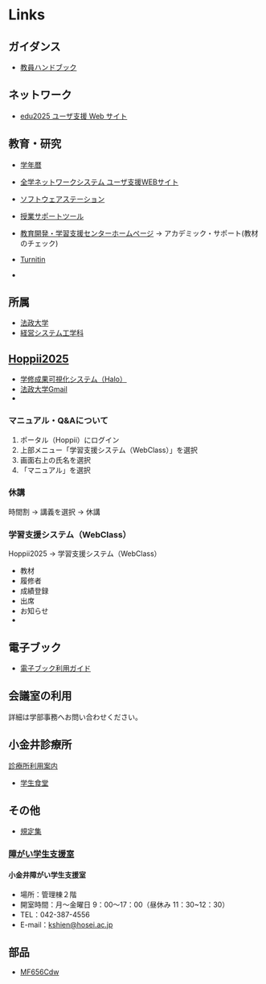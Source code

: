 # Links

## ガイダンス

- [教員ハンドブック](https://www.hosei.ac.jp/kyoshokuin/handbook/)

## ネットワーク
- [edu2025 ユーザ支援 Web サイト](https://kedu2025.ws.hosei.ac.jp)


## 教育・研究

- [学年暦](https://www.hosei.ac.jp/campuslife/guide/gakuji/gakunenreki/)
- [全学ネットワークシステム ユーザ支援WEBサイト](https://netsys.hosei.ac.jp/)
- [ソフトウェアステーション](https://software.k.hosei.ac.jp/)
- [授業サポートツール](https://info.hosei-kyoiku.jp/supporttools/)


- [教育開発・学習支援センターホームページ](https://www.hoseikyoiku.jp/lf/) -> アカデミック・サポート(教材のチェック)
- [Turnitin](https://www.hoseikyoiku.jp/lf/project/view.php?c=topics_view&pk=1522628924)
- 

## 所属

- [法政大学](https://www.hosei.ac.jp/)
- [経営システム工学科](https://ise-hp.ws.hosei.ac.jp/)

## [Hoppii2025](https://hoppii2025.hosei.ac.jp/)

- [学修成果可視化システム（Halo）](https://halo.hosei.ac.jp/halo/select_login)
- [法政大学Gmail](https://mail.google.com/a/hosei.ac.jp)
- 

### マニュアル・Q&Aについて

1. ポータル（Hoppii）にログイン
2. 上部メニュー「学習支援システム（WebClass）」を選択
3. 画面右上の氏名を選択
4. 「マニュアル」を選択

### 休講

時間割 -> 講義を選択 -> 休講

### 学習支援システム（WebClass）

Hoppii2025 -> 学習支援システム（WebClass）

- 教材
- 履修者
- 成績登録
- 出席
- お知らせ
- 

## 電子ブック

- [電子ブック利用ガイド](https://www.hosei.ac.jp/library/online/ebook/)

## 会議室の利用

詳細は学部事務へお問い合わせください。

## 小金井診療所

[診療所利用案内](https://www.hosei.ac.jp/campuslife/support/kenko_sodan/sinryo/riyoannai/?auth=9abbb458a78210eb174f4bdd385bcf54)

- [学生食堂](https://www.hosei.ac.jp/koganei/gaiyo/shop/syokudo/?auth=9abbb458a78210eb174f4bdd385bcf54)

## その他

- [規定集](https://www.hosei.ac.jp/kyoshokuin/kitei/index.html)

### [障がい学生支援室](https://www.hosei.ac.jp/shogai_shienshitsu/)

#### 小金井障がい学生支援室

- 場所：管理棟２階
- 開室時間：月～金曜日 9：00～17：00（昼休み 11：30~12：30）
- TEL：042-387-4556
- E-mail：kshien@hosei.ac.jp


## 部品

- [MF656Cdw](https://canon.jp/biz/product/printer/satera/mfp/lineup/mf656cdw)